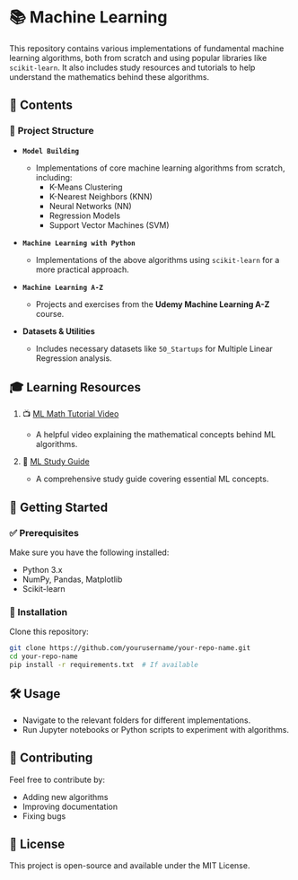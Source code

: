 # 📚 Machine Learning  

This repository contains various implementations of fundamental machine learning algorithms, both from scratch and using popular libraries like `scikit-learn`. It also includes study resources and tutorials to help understand the mathematics behind these algorithms.  

## 📌 Contents  

### 🔹 **Project Structure**  

- **`Model Building`**  
  - Implementations of core machine learning algorithms from scratch, including:  
    - K-Means Clustering  
    - K-Nearest Neighbors (KNN)  
    - Neural Networks (NN)  
    - Regression Models  
    - Support Vector Machines (SVM)  

- **`Machine Learning with Python`**  
  - Implementations of the above algorithms using `scikit-learn` for a more practical approach.  

- **`Machine Learning A-Z`**  
  - Projects and exercises from the **Udemy Machine Learning A-Z** course.  

- **Datasets & Utilities**  
  - Includes necessary datasets like `50_Startups` for Multiple Linear Regression analysis.  

## 🎓 Learning Resources  

1. 📺 [ML Math Tutorial Video](https://www.youtube.com/watch?v=1VSZtNYMntM&ab_channel=edureka%21)  
   - A helpful video explaining the mathematical concepts behind ML algorithms.  

2. 📖 [ML Study Guide](https://github.com/AssemblyAI-Examples/ML-Study-Guide)  
   - A comprehensive study guide covering essential ML concepts.  

## 🚀 Getting Started  

### ✅ Prerequisites  
Make sure you have the following installed:  
- Python 3.x  
- NumPy, Pandas, Matplotlib  
- Scikit-learn  

### 🔧 Installation  

Clone this repository:  
```bash
git clone https://github.com/yourusername/your-repo-name.git
cd your-repo-name
pip install -r requirements.txt  # If available
```

## 🛠 Usage  

- Navigate to the relevant folders for different implementations.  
- Run Jupyter notebooks or Python scripts to experiment with algorithms.  

## 🤝 Contributing  

Feel free to contribute by:  
- Adding new algorithms  
- Improving documentation  
- Fixing bugs  

## 📜 License  

This project is open-source and available under the MIT License.
